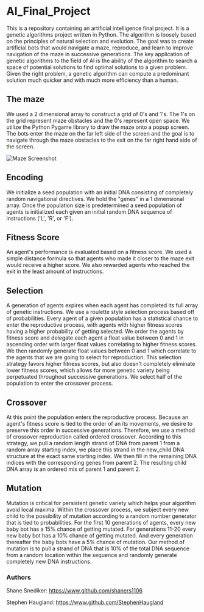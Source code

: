 # AI_Final_Project

This is a repository containing an artificial intelligence final project.  It is a genetic algorithms project written in Python. The algorithm is loosely based on the principles of natural selection and evolution.  The goal was to create artificial bots that would navigate a maze, reproduce, and learn to improve navigation of the maze in successive generations. The key application of genetic algorithms to the field of AI is the ability of the algorithm to search a space of potential solutions to find optimal solutions to a given problem.  Given the right problem, a genetic algorithm can compute a predominant solution much quicker and with much more efficiency than a human.

## The maze

We used a 2 dimensional array to construct a grid of 0's and 1's.  The 1's on the grid represent maze obstacles and the 0's represent open space.  We utilize the Python Pygame library to draw the maze onto a popup screen.  The bots enter the maze on the far left side of the screen and the goal is to navigate through the maze obstacles to the exit on the far right hand side of the screen.

![Maze Screenshot](https://github.com/shaners1106/AI_Final_Project/blob/master/Images/Maze.PNG)

## Encoding

We initialize a seed population with an initial DNA consisting of completely random navigational directives.  We hold the "genes" in a 1 dimensional array.  Once the population size is predetermined a seed population of agents is initialized each given an initial random DNA sequence of instructions ('L', 'R', or 'F').

## Fitness Score

An agent's performance is evaluated based on a fitness score.  We used a simple distance formula so that agents who made it closer to the maze exit would receive a higher score.  We also rewarded agents who reached the exit in the least amount of instructions.

## Selection

A generation of agents expires when each agent has completed its full array of genetic instructions.  We use a roulette style selection process based off of probabilities.  Every agent of a given population has a statistical chance to enter the reproductive process, with agents with higher fitness scores having a higher probability of getting selected.  We order the agents by fitness score and delegate each agent a float value between 0 and 1 in ascending order with larger float values correlating to higher fitness scores.  We then randomly generate float values between 0 and 1 which correlate to the agents that we are going to select for reproduction.  This selection strategy favors higher fitness scores, but also doesn't completely eliminate lower fitness scores, which allows for more genetic variety being perpetuated throughout successive generations. We select half of the population to enter the crossover process. 

## Crossover

At this point the population enters the reproductive process. Because an agent's fitness score is tied to the order of an its movements, we desire to preserve this order in successive generations.  Therefore, we use a method of crossover reproduction called ordered crossover.  According to this strategy, we pull a random length strand of DNA from parent 1 from a random array starting index, we place this strand in the new_child DNA structure at the exact same starting index.  We then fill in the remaining DNA indices with the corresponding genes from parent 2.  The resulting child DNA array is an ordered mix of parent 1 and parent 2.

## Mutation

Mutation is critical for persistent genetic variety which helps your algorithm avoid local maxima.  Within the crossover process, we subject every new child to the possibility of mutation according to a random number generator that is tied to probabilities.  For the first 10 generations of agents, every new baby bot has a 15% chance of getting mutated.  For generations 11-20 every new baby bot has a 10% chance of getting mutated.  And every generation thereafter the baby bots have a 5% chance of mutation.  Our method of mutation is to pull a strand of DNA that is 10% of the total DNA sequence from a random location within the sequence and randomly generate completely new DNA instructions. 

### Authors

Shane Snediker: https://www.github.com/shaners1106

Stephen Haugland: https://www.github.com/StephenHaugland

 
